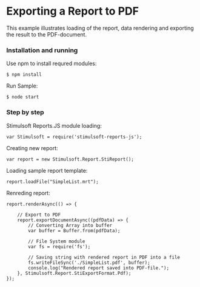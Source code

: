 # Exporting a Report to PDF

This example illustrates loading of the report, data rendering and exporting the result to the PDF-document.

### Installation and running
Use npm to install requred modules:

    $ npm install

Run Sample:

    $ node start

### Step by step
Stimulsoft Reports.JS module loading:

    var Stimulsoft = require('stimulsoft-reports-js');

Creating new report:

    var report = new Stimulsoft.Report.StiReport();

Loading sample report template:

    report.loadFile("SimpleList.mrt");

Renreding report:

    report.renderAsync(() => {
        
        // Export to PDF
        report.exportDocumentAsync((pdfData) => {
            // Converting Array into buffer
            var buffer = Buffer.from(pdfData);

            // File System module
            var fs = require('fs');

            // Saving string with rendered report in PDF into a file
            fs.writeFileSync('./SimpleList.pdf', buffer);
            console.log("Rendered report saved into PDF-file.");
        }, Stimulsoft.Report.StiExportFormat.Pdf);
    });
    
